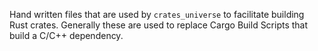 Hand written files that are used by `crates_universe` to facilitate building Rust crates. Generally
these are used to replace Cargo Build Scripts that build a C/C++ dependency.
